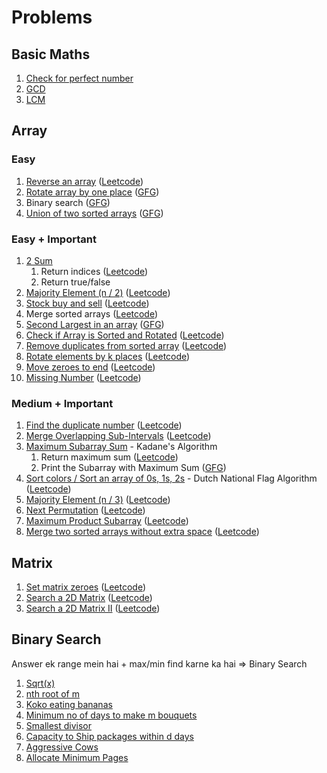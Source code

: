 # Problems

## Basic Maths

1. [Check for perfect number](perfect_number.cpp)
2. [GCD](gcd.cpp)
3. [LCM](lcm.cpp)

## Array

### Easy

1.  [Reverse an array](reverse_array.cpp) ([Leetcode](https://www.geeksforgeeks.org/problems/reverse-an-array/0))
2.  [Rotate array by one place](rotate_array_by_one_place.cpp) ([GFG](https://www.geeksforgeeks.org/problems/cyclically-rotate-an-array-by-one2614/1))
3.  Binary search ([GFG](https://www.geeksforgeeks.org/problems/who-will-win-1587115621/1))
4.  [Union of two sorted arrays](union_of_sorted_arrays.cpp) ([GFG](https://www.geeksforgeeks.org/problems/union-of-two-sorted-arrays-1587115621/1))

### Easy + Important

1.  [2 Sum](2_sum.cpp)
    1. Return indices ([Leetcode](https://leetcode.com/problems/two-sum/description/))
    2. Return true/false
2.  [Majority Element (n / 2)](majority_element_n_2.cpp) ([Leetcode](https://leetcode.com/problems/majority-element/description/))
3.  [Stock buy and sell](stock_buy_and_sell.cpp) ([Leetcode](https://leetcode.com/problems/best-time-to-buy-and-sell-stock/))
4.  Merge sorted arrays ([Leetcode](https://leetcode.com/problems/merge-sorted-array/description/))
5.  [Second Largest in an array](second_largest_in_array.cpp) ([GFG](https://www.geeksforgeeks.org/problems/second-largest3735/1))
6.  [Check if Array is Sorted and Rotated](check_array_is_sorted_and_rotated.cpp) ([Leetcode](https://leetcode.com/problems/check-if-array-is-sorted-and-rotated/description/))
7.  [Remove duplicates from sorted array](remove_duplicates_from_sorted_array.cpp) ([Leetcode](https://leetcode.com/problems/remove-duplicates-from-sorted-array/description/))
8.  [Rotate elements by k places](rotate_array.cpp) ([Leetcode](https://leetcode.com/problems/rotate-array/description/))
9.  [Move zeroes to end](move_zeroes_to_end.cpp) ([Leetcode](https://leetcode.com/problems/move-zeroes/description/))
10. [Missing Number](missing_number.cpp) ([Leetcode](https://leetcode.com/problems/missing-number/))

### Medium + Important

1.  [Find the duplicate number](find_duplicate_number.cpp) ([Leetcode](https://leetcode.com/problems/find-the-duplicate-number/description/))
2.  [Merge Overlapping Sub-Intervals](merge_intervals.cpp) ([Leetcode](https://leetcode.com/problems/merge-intervals/description/))
3.  [Maximum Subarray Sum](maximum_subarray_sum.cpp) - Kadane's Algorithm
    1. Return maximum sum ([Leetcode](https://leetcode.com/problems/maximum-subarray/description/))
    2. Print the Subarray with Maximum Sum ([GFG](https://www.geeksforgeeks.org/problems/maximum-sub-array5443/1))
4.  [Sort colors / Sort an array of 0s, 1s, 2s](sort_colors.cpp) - Dutch National Flag Algorithm ([Leetcode](https://leetcode.com/problems/sort-colors/description/))
5.  [Majority Element (n / 3)](majority_element_n_3.cpp) ([Leetcode](https://leetcode.com/problems/majority-element-ii/description/))
6.  [Next Permutation](next_permutation.cpp) ([Leetcode](https://leetcode.com/problems/next-permutation/))
7.  [Maximum Product Subarray](maximum_product_subarray.cpp) ([Leetcode](https://leetcode.com/problems/maximum-product-subarray/))
8.  [Merge two sorted arrays without extra space](merge_two_sorted_arrays_without_extra_space.cpp) ([Leetcode](https://www.geeksforgeeks.org/problems/merge-two-sorted-arrays-1587115620/1))

## Matrix

1.  [Set matrix zeroes](set_matrix_zeroes.cpp) ([Leetcode](https://leetcode.com/problems/set-matrix-zeroes/))
2.  [Search a 2D Matrix](search_2d_matrix.cpp) ([Leetcode](https://leetcode.com/problems/search-a-2d-matrix/))
3.  [Search a 2D Matrix II](search_2d_matrix_ii.cpp) ([Leetcode](https://leetcode.com/problems/search-a-2d-matrix-ii/))

## Binary Search

Answer ek range mein hai + max/min find karne ka hai => Binary Search

1. [Sqrt(x)](sqrt.cpp)
2. [nth root of m](nth_root_of_m.cpp)
3. [Koko eating bananas](koko_eating_bananas.cpp)
4. [Minimum no of days to make m bouquets](min_days_to_make_m_bouquets.cpp)
5. [Smallest divisor](smallest_divisor.cpp)
6. [Capacity to Ship packages within d days](capacity_to_ship_packages.cpp)
7. [Aggressive Cows](aggressive_cows.cpp)
8. [Allocate Minimum Pages](allocate_min_pages.cpp)
